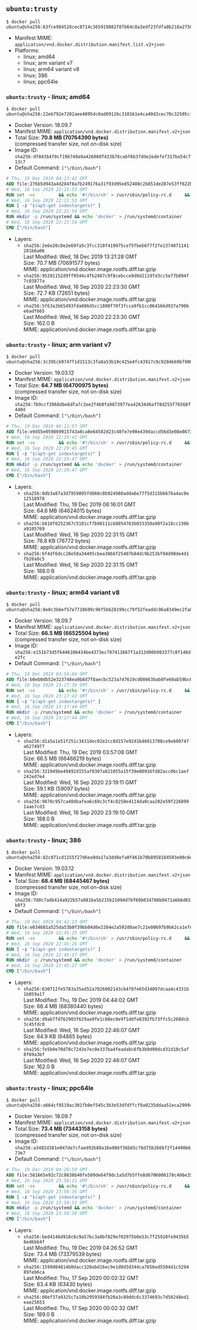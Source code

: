 ## `ubuntu:trusty`

```console
$ docker pull ubuntu@sha256:63fce984528cec8714c365919882f8fb64c8a3edf23fdfa0b218a2756125456f
```

-	Manifest MIME: `application/vnd.docker.distribution.manifest.list.v2+json`
-	Platforms:
	-	linux; amd64
	-	linux; arm variant v7
	-	linux; arm64 variant v8
	-	linux; 386
	-	linux; ppc64le

### `ubuntu:trusty` - linux; amd64

```console
$ docker pull ubuntu@sha256:22eb792e7202aee4895dc0ad09126c310161e4ca40d3cec70c32505cffee7f06
```

-	Docker Version: 18.09.7
-	Manifest MIME: `application/vnd.docker.distribution.manifest.v2+json`
-	Total Size: **70.8 MB (70764390 bytes)**  
	(compressed transfer size, not on-disk size)
-	Image ID: `sha256:df043b4f0cf196749a9a426080f433b76cabf6b37dde2edefef317ba54c713c7`
-	Default Command: `["\/bin\/bash"]`

```dockerfile
# Thu, 19 Dec 2019 04:23:42 GMT
ADD file:276b5d943a4d284f8a7b249176a31f93d95e852480c2b851de287e53ff622bba in / 
# Wed, 16 Sep 2020 22:21:53 GMT
RUN set -xe 		&& echo '#!/bin/sh' > /usr/sbin/policy-rc.d 	&& echo 'exit 101' >> /usr/sbin/policy-rc.d 	&& chmod +x /usr/sbin/policy-rc.d 		&& dpkg-divert --local --rename --add /sbin/initctl 	&& cp -a /usr/sbin/policy-rc.d /sbin/initctl 	&& sed -i 's/^exit.*/exit 0/' /sbin/initctl 		&& echo 'force-unsafe-io' > /etc/dpkg/dpkg.cfg.d/docker-apt-speedup 		&& echo 'DPkg::Post-Invoke { "rm -f /var/cache/apt/archives/*.deb /var/cache/apt/archives/partial/*.deb /var/cache/apt/*.bin || true"; };' > /etc/apt/apt.conf.d/docker-clean 	&& echo 'APT::Update::Post-Invoke { "rm -f /var/cache/apt/archives/*.deb /var/cache/apt/archives/partial/*.deb /var/cache/apt/*.bin || true"; };' >> /etc/apt/apt.conf.d/docker-clean 	&& echo 'Dir::Cache::pkgcache ""; Dir::Cache::srcpkgcache "";' >> /etc/apt/apt.conf.d/docker-clean 		&& echo 'Acquire::Languages "none";' > /etc/apt/apt.conf.d/docker-no-languages 		&& echo 'Acquire::GzipIndexes "true"; Acquire::CompressionTypes::Order:: "gz";' > /etc/apt/apt.conf.d/docker-gzip-indexes 		&& echo 'Apt::AutoRemove::SuggestsImportant "false";' > /etc/apt/apt.conf.d/docker-autoremove-suggests
# Wed, 16 Sep 2020 22:21:53 GMT
RUN [ -z "$(apt-get indextargets)" ]
# Wed, 16 Sep 2020 22:21:54 GMT
RUN mkdir -p /run/systemd && echo 'docker' > /run/systemd/container
# Wed, 16 Sep 2020 22:21:54 GMT
CMD ["/bin/bash"]
```

-	Layers:
	-	`sha256:2e6e20c8e2e69fa5c3fcc310f419975cef5fbeb6f7f2fe1374071141281b6a06`  
		Last Modified: Wed, 18 Dec 2019 13:21:28 GMT  
		Size: 70.7 MB (70691577 bytes)  
		MIME: application/vnd.docker.image.rootfs.diff.tar.gzip
	-	`sha256:95201152d9ff9544c4fb2487c9f8cebcce9d0d2119fd3cc5e77b894f7c03877a`  
		Last Modified: Wed, 16 Sep 2020 22:23:30 GMT  
		Size: 72.7 KB (72651 bytes)  
		MIME: application/vnd.docker.image.rootfs.diff.tar.gzip
	-	`sha256:5f63a3b65493fda086d5cc1800f70f3fcca9fb1cc064166d937a790be6adf665`  
		Last Modified: Wed, 16 Sep 2020 22:23:30 GMT  
		Size: 162.0 B  
		MIME: application/vnd.docker.image.rootfs.diff.tar.gzip

### `ubuntu:trusty` - linux; arm variant v7

```console
$ docker pull ubuntu@sha256:3c395cb9747f1d1513c3fa8a53b19c425e4fc43917c9c9204b69bf9001bf3c48
```

-	Docker Version: 19.03.12
-	Manifest MIME: `application/vnd.docker.distribution.manifest.v2+json`
-	Total Size: **64.7 MB (64700975 bytes)**  
	(compressed transfer size, not on-disk size)
-	Image ID: `sha256:7b9ccf3968dbe6dfa7c2ee2f4b9fa9873977ea42634d6af78d255f76568f440d`
-	Default Command: `["\/bin\/bash"]`

```dockerfile
# Thu, 19 Dec 2019 06:12:57 GMT
ADD file:e9d55e059869915743a8ca8e64582d23c48fe7e90e439daccd56d3e08e8673b4 in / 
# Wed, 16 Sep 2020 22:29:42 GMT
RUN set -xe 		&& echo '#!/bin/sh' > /usr/sbin/policy-rc.d 	&& echo 'exit 101' >> /usr/sbin/policy-rc.d 	&& chmod +x /usr/sbin/policy-rc.d 		&& dpkg-divert --local --rename --add /sbin/initctl 	&& cp -a /usr/sbin/policy-rc.d /sbin/initctl 	&& sed -i 's/^exit.*/exit 0/' /sbin/initctl 		&& echo 'force-unsafe-io' > /etc/dpkg/dpkg.cfg.d/docker-apt-speedup 		&& echo 'DPkg::Post-Invoke { "rm -f /var/cache/apt/archives/*.deb /var/cache/apt/archives/partial/*.deb /var/cache/apt/*.bin || true"; };' > /etc/apt/apt.conf.d/docker-clean 	&& echo 'APT::Update::Post-Invoke { "rm -f /var/cache/apt/archives/*.deb /var/cache/apt/archives/partial/*.deb /var/cache/apt/*.bin || true"; };' >> /etc/apt/apt.conf.d/docker-clean 	&& echo 'Dir::Cache::pkgcache ""; Dir::Cache::srcpkgcache "";' >> /etc/apt/apt.conf.d/docker-clean 		&& echo 'Acquire::Languages "none";' > /etc/apt/apt.conf.d/docker-no-languages 		&& echo 'Acquire::GzipIndexes "true"; Acquire::CompressionTypes::Order:: "gz";' > /etc/apt/apt.conf.d/docker-gzip-indexes 		&& echo 'Apt::AutoRemove::SuggestsImportant "false";' > /etc/apt/apt.conf.d/docker-autoremove-suggests
# Wed, 16 Sep 2020 22:29:45 GMT
RUN [ -z "$(apt-get indextargets)" ]
# Wed, 16 Sep 2020 22:29:47 GMT
RUN mkdir -p /run/systemd && echo 'docker' > /run/systemd/container
# Wed, 16 Sep 2020 22:29:47 GMT
CMD ["/bin/bash"]
```

-	Layers:
	-	`sha256:0db3a87a3d7959895fd860c8b924980adda6e77f5d315b6676a4ac0e12518978`  
		Last Modified: Thu, 19 Dec 2019 06:16:01 GMT  
		Size: 64.6 MB (64624015 bytes)  
		MIME: application/vnd.docker.image.rootfs.diff.tar.gzip
	-	`sha256:b810f0252367c5101cf7b90111c68054763b033350a90f2a18cc130ba9105769`  
		Last Modified: Wed, 16 Sep 2020 22:31:15 GMT  
		Size: 76.8 KB (76772 bytes)  
		MIME: application/vnd.docker.image.rootfs.diff.tar.gzip
	-	`sha256:6f4df6dcc20e58a34495cbea3866f25407b84dc9b253bf94d90de4d1fb20a8c5`  
		Last Modified: Wed, 16 Sep 2020 22:31:15 GMT  
		Size: 188.0 B  
		MIME: application/vnd.docker.image.rootfs.diff.tar.gzip

### `ubuntu:trusty` - linux; arm64 variant v8

```console
$ docker pull ubuntu@sha256:8e0c3b6ef57e7710699c96f5b628199cc79f52feaddc96a8349ec2fa8ac1f9c3
```

-	Docker Version: 18.09.7
-	Manifest MIME: `application/vnd.docker.distribution.manifest.v2+json`
-	Total Size: **66.5 MB (66525504 bytes)**  
	(compressed transfer size, not on-disk size)
-	Image ID: `sha256:e151b73d5f6446106434be4373ec707411667f1a313d00b983377c8f146de2fc`
-	Default Command: `["\/bin\/bash"]`

```dockerfile
# Thu, 19 Dec 2019 03:54:04 GMT
ADD file:b0eb0db52e323748ea9b8d7f8aecbc523a747619cd08663bab0fe60ab59bc60e in / 
# Wed, 16 Sep 2020 23:17:39 GMT
RUN set -xe 		&& echo '#!/bin/sh' > /usr/sbin/policy-rc.d 	&& echo 'exit 101' >> /usr/sbin/policy-rc.d 	&& chmod +x /usr/sbin/policy-rc.d 		&& dpkg-divert --local --rename --add /sbin/initctl 	&& cp -a /usr/sbin/policy-rc.d /sbin/initctl 	&& sed -i 's/^exit.*/exit 0/' /sbin/initctl 		&& echo 'force-unsafe-io' > /etc/dpkg/dpkg.cfg.d/docker-apt-speedup 		&& echo 'DPkg::Post-Invoke { "rm -f /var/cache/apt/archives/*.deb /var/cache/apt/archives/partial/*.deb /var/cache/apt/*.bin || true"; };' > /etc/apt/apt.conf.d/docker-clean 	&& echo 'APT::Update::Post-Invoke { "rm -f /var/cache/apt/archives/*.deb /var/cache/apt/archives/partial/*.deb /var/cache/apt/*.bin || true"; };' >> /etc/apt/apt.conf.d/docker-clean 	&& echo 'Dir::Cache::pkgcache ""; Dir::Cache::srcpkgcache "";' >> /etc/apt/apt.conf.d/docker-clean 		&& echo 'Acquire::Languages "none";' > /etc/apt/apt.conf.d/docker-no-languages 		&& echo 'Acquire::GzipIndexes "true"; Acquire::CompressionTypes::Order:: "gz";' > /etc/apt/apt.conf.d/docker-gzip-indexes 		&& echo 'Apt::AutoRemove::SuggestsImportant "false";' > /etc/apt/apt.conf.d/docker-autoremove-suggests
# Wed, 16 Sep 2020 23:17:42 GMT
RUN [ -z "$(apt-get indextargets)" ]
# Wed, 16 Sep 2020 23:17:44 GMT
RUN mkdir -p /run/systemd && echo 'docker' > /run/systemd/container
# Wed, 16 Sep 2020 23:17:44 GMT
CMD ["/bin/bash"]
```

-	Layers:
	-	`sha256:d1a5a1e51f251c3431dec02e2cc8d157e92d1b46913708ce9e600747a6274977`  
		Last Modified: Thu, 19 Dec 2019 03:57:08 GMT  
		Size: 66.5 MB (66466219 bytes)  
		MIME: application/vnd.docker.image.rootfs.diff.tar.gzip
	-	`sha256:331949be49492d155af0307a821055a15f39e00916fd82acc0bc1aef242ed7e4`  
		Last Modified: Wed, 16 Sep 2020 23:19:11 GMT  
		Size: 59.1 KB (59097 bytes)  
		MIME: application/vnd.docker.image.rootfs.diff.tar.gzip
	-	`sha256:9870c957ca40dbafea6c69c3cf4c8258e4114da0caa202e59f2268991aae7cd3`  
		Last Modified: Wed, 16 Sep 2020 23:19:10 GMT  
		Size: 188.0 B  
		MIME: application/vnd.docker.image.rootfs.diff.tar.gzip

### `ubuntu:trusty` - linux; 386

```console
$ docker pull ubuntu@sha256:82c071cd1155f27d6ea9da17a3dd8efa0f461b70b8958184503e00c6e6dd10ef
```

-	Docker Version: 19.03.12
-	Manifest MIME: `application/vnd.docker.distribution.manifest.v2+json`
-	Total Size: **68.4 MB (68445467 bytes)**  
	(compressed transfer size, not on-disk size)
-	Image ID: `sha256:7d0c7adb414a922b57a881ba5b215b21094d76f60b034788b0471a6b6d65b8f3`
-	Default Command: `["\/bin\/bash"]`

```dockerfile
# Thu, 19 Dec 2019 04:42:13 GMT
ADD file:e034601a525da53b0f39bb04d6e2264e2a592d0ae7c21e00697b9b62ca1efec9 in / 
# Wed, 16 Sep 2020 22:45:25 GMT
RUN set -xe 		&& echo '#!/bin/sh' > /usr/sbin/policy-rc.d 	&& echo 'exit 101' >> /usr/sbin/policy-rc.d 	&& chmod +x /usr/sbin/policy-rc.d 		&& dpkg-divert --local --rename --add /sbin/initctl 	&& cp -a /usr/sbin/policy-rc.d /sbin/initctl 	&& sed -i 's/^exit.*/exit 0/' /sbin/initctl 		&& echo 'force-unsafe-io' > /etc/dpkg/dpkg.cfg.d/docker-apt-speedup 		&& echo 'DPkg::Post-Invoke { "rm -f /var/cache/apt/archives/*.deb /var/cache/apt/archives/partial/*.deb /var/cache/apt/*.bin || true"; };' > /etc/apt/apt.conf.d/docker-clean 	&& echo 'APT::Update::Post-Invoke { "rm -f /var/cache/apt/archives/*.deb /var/cache/apt/archives/partial/*.deb /var/cache/apt/*.bin || true"; };' >> /etc/apt/apt.conf.d/docker-clean 	&& echo 'Dir::Cache::pkgcache ""; Dir::Cache::srcpkgcache "";' >> /etc/apt/apt.conf.d/docker-clean 		&& echo 'Acquire::Languages "none";' > /etc/apt/apt.conf.d/docker-no-languages 		&& echo 'Acquire::GzipIndexes "true"; Acquire::CompressionTypes::Order:: "gz";' > /etc/apt/apt.conf.d/docker-gzip-indexes 		&& echo 'Apt::AutoRemove::SuggestsImportant "false";' > /etc/apt/apt.conf.d/docker-autoremove-suggests
# Wed, 16 Sep 2020 22:45:26 GMT
RUN [ -z "$(apt-get indextargets)" ]
# Wed, 16 Sep 2020 22:45:27 GMT
RUN mkdir -p /run/systemd && echo 'docker' > /run/systemd/container
# Wed, 16 Sep 2020 22:45:27 GMT
CMD ["/bin/bash"]
```

-	Layers:
	-	`sha256:630712fe5783a35ad52a7026002143cb4f8fe65d34097dcaa4c4331b1b059a17`  
		Last Modified: Thu, 19 Dec 2019 04:44:02 GMT  
		Size: 68.4 MB (68380440 bytes)  
		MIME: application/vnd.docker.image.rootfs.diff.tar.gzip
	-	`sha256:d9ab7fd762903f629aa9fe1c88ec0e9f1ddfe8392fb73ffc5c268dcb3c45fdc0`  
		Last Modified: Wed, 16 Sep 2020 22:46:07 GMT  
		Size: 64.9 KB (64865 bytes)  
		MIME: application/vnd.docker.image.rootfs.diff.tar.gzip
	-	`sha256:fe5b9e70d70c7243e7ec0e337ba4feadabc6fb3b9d90dcd31d10c5af8f69a3bf`  
		Last Modified: Wed, 16 Sep 2020 22:46:07 GMT  
		Size: 162.0 B  
		MIME: application/vnd.docker.image.rootfs.diff.tar.gzip

### `ubuntu:trusty` - linux; ppc64le

```console
$ docker pull ubuntu@sha256:a664cf8519ac301fb0ef545c3b3e53dfdffcf9a0235ddaa51eca299948cc568f
```

-	Docker Version: 18.09.7
-	Manifest MIME: `application/vnd.docker.distribution.manifest.v2+json`
-	Total Size: **73.4 MB (73443158 bytes)**  
	(compressed transfer size, not on-disk size)
-	Image ID: `sha256:a3482d381e047de7cfaed92b88a16e086f36bb5c76d75b266bf2f14490b673e7`
-	Default Command: `["\/bin\/bash"]`

```dockerfile
# Thu, 19 Dec 2019 04:20:59 GMT
ADD file:581665e92c72c8638b40fe509de6479dc1a5d7b5ffe8d6706006178c406e35e2 in / 
# Wed, 16 Sep 2020 23:58:21 GMT
RUN set -xe 		&& echo '#!/bin/sh' > /usr/sbin/policy-rc.d 	&& echo 'exit 101' >> /usr/sbin/policy-rc.d 	&& chmod +x /usr/sbin/policy-rc.d 		&& dpkg-divert --local --rename --add /sbin/initctl 	&& cp -a /usr/sbin/policy-rc.d /sbin/initctl 	&& sed -i 's/^exit.*/exit 0/' /sbin/initctl 		&& echo 'force-unsafe-io' > /etc/dpkg/dpkg.cfg.d/docker-apt-speedup 		&& echo 'DPkg::Post-Invoke { "rm -f /var/cache/apt/archives/*.deb /var/cache/apt/archives/partial/*.deb /var/cache/apt/*.bin || true"; };' > /etc/apt/apt.conf.d/docker-clean 	&& echo 'APT::Update::Post-Invoke { "rm -f /var/cache/apt/archives/*.deb /var/cache/apt/archives/partial/*.deb /var/cache/apt/*.bin || true"; };' >> /etc/apt/apt.conf.d/docker-clean 	&& echo 'Dir::Cache::pkgcache ""; Dir::Cache::srcpkgcache "";' >> /etc/apt/apt.conf.d/docker-clean 		&& echo 'Acquire::Languages "none";' > /etc/apt/apt.conf.d/docker-no-languages 		&& echo 'Acquire::GzipIndexes "true"; Acquire::CompressionTypes::Order:: "gz";' > /etc/apt/apt.conf.d/docker-gzip-indexes 		&& echo 'Apt::AutoRemove::SuggestsImportant "false";' > /etc/apt/apt.conf.d/docker-autoremove-suggests
# Wed, 16 Sep 2020 23:58:35 GMT
RUN [ -z "$(apt-get indextargets)" ]
# Wed, 16 Sep 2020 23:58:52 GMT
RUN mkdir -p /run/systemd && echo 'docker' > /run/systemd/container
# Wed, 16 Sep 2020 23:58:58 GMT
CMD ["/bin/bash"]
```

-	Layers:
	-	`sha256:bed4146d918c6c9a57bc3a8bf829e702975b0e53c7f25920fe9435b58ed6b64f`  
		Last Modified: Thu, 19 Dec 2019 04:26:52 GMT  
		Size: 73.4 MB (73379539 bytes)  
		MIME: application/vnd.docker.image.rootfs.diff.tar.gzip
	-	`sha256:1599d04814b0dacc320abd16ec9e1d0d3d344ca7656ed5504d1c529489feb6ca`  
		Last Modified: Thu, 17 Sep 2020 00:02:32 GMT  
		Size: 63.4 KB (63430 bytes)  
		MIME: application/vnd.docker.image.rootfs.diff.tar.gzip
	-	`sha256:08ef37a9325c7a10b2959384fb20a3c89ddc6c3374693c7d50248ed1eae25653`  
		Last Modified: Thu, 17 Sep 2020 00:02:32 GMT  
		Size: 189.0 B  
		MIME: application/vnd.docker.image.rootfs.diff.tar.gzip
